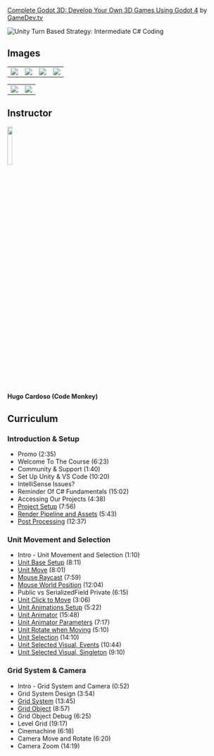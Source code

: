[Complete Godot 3D: Develop Your Own 3D Games Using Godot 4](https://www.gamedev.tv/p/unity-turn-based-strategy)
by [GameDev.tv](https://www.gamedev.tv)

![Unity Turn Based Strategy: Intermediate C# Coding](https://www.filepicker.io/api/file/4O0OX4aHQx6tNcitShGw)


## Images
<table>
    <tr>
        <td><img src="https://www.filepicker.io/api/file/CP70rpt7StiwF87fI8Nv" /></td>
        <td><img src="https://www.filepicker.io/api/file/YIqOcj1oTWR30duopDIA" /></td>
		<td><img src="https://www.filepicker.io/api/file/9BYNGN4NTWGhU8UAizYu" /></td>
		<td><img src="https://www.filepicker.io/api/file/jRRz6VJCR0aAAl22ym1N" /></td>
    </tr>
</table>

<table>
    <tr>
        <td><img src="https://www.filepicker.io/api/file/YcCOPQyKRriDlQ4C8Uck" /></td>
        <td><img src="https://www.filepicker.io/api/file/ZZ1mfsqSSR2lQrFtQbqQ" /></td>
    </tr>
</table>

## Instructor
<img src="https://www.filepicker.io/api/file/kuZcOot1SXGjRWUC9347" width="15%" />
<h4>Hugo Cardoso (Code Monkey)</h4>

## Curriculum

### Introduction & Setup
- Promo (2:35)
- Welcome To The Course (6:23)
- Community & Support (1:40)
- Set Up Unity & VS Code (10:20)
- IntelliSense Issues?
- Reminder Of C# Fundamentals (15:02)
- Accessing Our Projects (4:38)
- [Project Setup](https://github.com/aaronmsimon/unity-gamedevtv-turn-based-strategy/commit/5e6c650b3613fd7e11a39767fcbb8d7beb2776e6) (7:56)
- [Render Pipeline and Assets](https://github.com/aaronmsimon/unity-gamedevtv-turn-based-strategy/commit/94f8fec13403da1d59f8bd15428f8e05ca38e155) (5:43)
- [Post Processing](https://github.com/aaronmsimon/unity-gamedevtv-turn-based-strategy/commit/4bdafecd5c809effcef31ae4022bb6344ea7c32b) (12:37)

### Unit Movement and Selection
- Intro - Unit Movement and Selection (1:10)
- [Unit Base Setup](https://github.com/aaronmsimon/unity-gamedevtv-turn-based-strategy/commit/d24fa7887e56dbc855c516c3786dcfcbb4fdb898) (8:11)
- [Unit Move](https://github.com/aaronmsimon/unity-gamedevtv-turn-based-strategy/commit/6f90342f5704f416188aa0ebcf0324e7cf66f53b) (8:01)
- [Mouse Raycast](https://github.com/aaronmsimon/unity-gamedevtv-turn-based-strategy/commit/e6ccf88207f1b2573cffc4e537c836c03db4d455) (7:59)
- [Mouse World Position](https://github.com/aaronmsimon/unity-gamedevtv-turn-based-strategy/commit/eb70837d2dbdd9d4f1dbdf7ada1e25288f1f32c9) (12:04)
- Public vs SerializedField Private (6:15)
- [Unit Click to Move](https://github.com/aaronmsimon/unity-gamedevtv-turn-based-strategy/commit/b02d225a8ddc89725dc852cb455529132d56d00c) (3:06)
- [Unit Animations Setup](https://github.com/aaronmsimon/unity-gamedevtv-turn-based-strategy/commit/74d9d17d3d1d37d58fcd3c67a473d862eb5cd4fa) (5:22)
- [Unit Animator](https://github.com/aaronmsimon/unity-gamedevtv-turn-based-strategy/commit/73a03d070b4a687a978305bf57ba0b18e7a9ddba) (15:48)
- [Unit Animator Parameters](https://github.com/aaronmsimon/unity-gamedevtv-turn-based-strategy/commit/43eb62ba49962aaf6facda570306008274de24fa) (7:17)
- [Unit Rotate when Moving](https://github.com/aaronmsimon/unity-gamedevtv-turn-based-strategy/commit/67145a34c3d20117d9c80c9042e51eb933cf6ea0) (5:10)
- [Unit Selection](https://github.com/aaronmsimon/unity-gamedevtv-turn-based-strategy/commit/0c3c123eacc0a9b406d6c32e327e360ff1b62238) (14:10)
- [Unit Selected Visual, Events](https://github.com/aaronmsimon/unity-gamedevtv-turn-based-strategy/commit/1225e290ddd8936ba68ecf95b08b2557b3738a78) (10:44)
- [Unit Selected Visual, Singleton](https://github.com/aaronmsimon/unity-gamedevtv-turn-based-strategy/commit/a4eeeb182598aac2a516d16f15532e92a6823753) (9:10)

### Grid System & Camera
- Intro - Grid System and Camera (0:52)
- Grid System Design (3:54)
- [Grid System](https://github.com/aaronmsimon/unity-gamedevtv-turn-based-strategy/commit/29304b51feb86cd5508400098fb57dadf9a47a86) (13:45)
- [Grid Object](https://github.com/aaronmsimon/unity-gamedevtv-turn-based-strategy/commit/0c9369eefe7daae60b897a50123ab6dade7b604b) (8:57)
- Grid Object Debug (6:25)
- Level Grid (19:17)
- Cinemachine (6:18)
- Camera Move and Rotate (6:20)
- Camera Zoom (14:19)